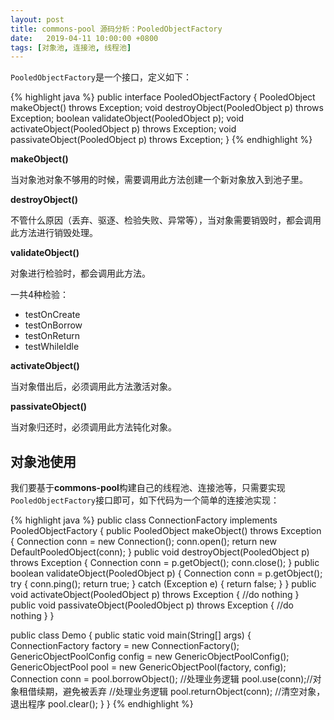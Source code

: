 ```yaml
---
layout: post
title: commons-pool 源码分析：PooledObjectFactory
date:   2019-04-11 10:00:00 +0800
tags: [对象池, 连接池, 线程池]
---
```


<!-- more -->

`PooledObjectFactory`是一个接口，定义如下：

{% highlight java %}
public interface PooledObjectFactory<T> {
    PooledObject<T> makeObject() throws Exception;
    void destroyObject(PooledObject<T> p) throws Exception;
    boolean validateObject(PooledObject<T> p);
    void activateObject(PooledObject<T> p) throws Exception;
    void passivateObject(PooledObject<T> p) throws Exception;
}
{% endhighlight %}

**makeObject()**

当对象池对象不够用的时候，需要调用此方法创建一个新对象放入到池子里。

**destroyObject()**

不管什么原因（丢弃、驱逐、检验失败、异常等），当对象需要销毁时，都会调用此方法进行销毁处理。

**validateObject()**

对象进行检验时，都会调用此方法。

一共4种检验：

- testOnCreate
- testOnBorrow
- testOnReturn
- testWhileIdle

**activateObject()**

当对象借出后，必须调用此方法激活对象。

**passivateObject()**

当对象归还时，必须调用此方法钝化对象。

## 对象池使用

我们要基于**commons-pool**构建自己的线程池、连接池等，只需要实现`PooledObjectFactory`接口即可，如下代码为一个简单的连接池实现：

{% highlight java %}
public class ConnectionFactory implements PooledObjectFactory<Connection> {
    public PooledObject<Connection> makeObject() throws Exception {
        Connection conn = new Connection();
        conn.open();
        return new DefaultPooledObject(conn);
    }
    public void destroyObject(PooledObject<T> p) throws Exception {
        Connection conn = p.getObject();
        conn.close();
    }
    public boolean validateObject(PooledObject<T> p) {
        Connection conn = p.getObject();
        try {
            conn.ping();
            return true;
        } catch (Exception e) {
            return false;
        }
    }
    public void activateObject(PooledObject<T> p) throws Exception {
        //do nothing
    }
    public void passivateObject(PooledObject<T> p) throws Exception {
        //do nothing
    }
}

public class Demo {
    public static void main(String[] args) {
        ConnectionFactory factory = new ConnectionFactory();
        GenericObjectPoolConfig config = new GenericObjectPoolConfig();
        GenericObjectPool<Connection> pool = new GenericObjectPool<Connection>(factory, config);
        Connection conn = pool.borrowObject();
        //处理业务逻辑
        pool.use(conn);//对象租借续期，避免被丢弃
        //处理业务逻辑
        pool.returnObject(conn);
        //清空对象，退出程序
        pool.clear();
    }
}
{% endhighlight %}









